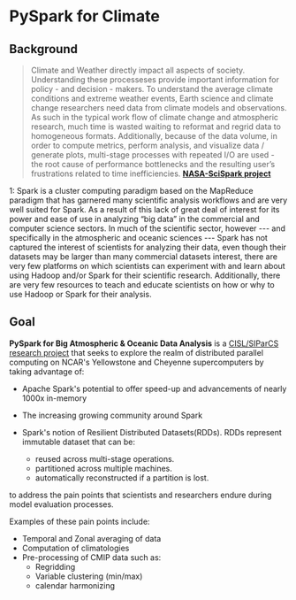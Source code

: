 # PySpark for Climate

## Background

> Climate and Weather directly impact all aspects of society. Understanding these processeses provide important information for policy - and decision - makers. To understand the average climate conditions and extreme weather events, Earth science and climate change researchers need data from climate models and observations. As such in the typical work flow of climate change and atmospheric research, much time is wasted waiting to reformat and regrid data to homogeneous formats. Additionally, because of the data volume, in order to compute metrics, perform analysis, and visualize data / generate plots, multi-stage processes with repeated I/O are used - the root cause of performance bottlenecks and the resulting user’s frustrations related to time inefficiencies.
**[NASA-SciSpark project](https://scispark.jpl.nasa.gov/about.html)**

<a name="footnote1">1</a>: Spark is a cluster computing paradigm based on the MapReduce paradigm that has garnered many scientific analysis workflows and are very well suited for Spark.  As a result of this lack of great deal of interest for its power and ease of use in analyzing “big data” in the commercial and computer science sectors.  In much of the scientific sector, however --- and specifically in the atmospheric and oceanic sciences --- Spark has not captured the interest of scientists for analyzing their data, even though their datasets may be larger than many commercial datasets interest, there are very few platforms on which scientists can experiment with and learn about using Hadoop and/or Spark for their scientific research.  Additionally, there are very few resources to teach and educate scientists on how or why to use Hadoop or Spark for their analysis.


## Goal

**PySpark for Big Atmospheric & Oceanic Data Analysis** is a [CISL/SIParCS research project](https://www2.cisl.ucar.edu/siparcs) that seeks to explore the realm of distributed parallel computing on NCAR's Yellowstone and Cheyenne supercomputers by taking advantage of: 

- Apache Spark's potential to offer speed-up and advancements of nearly 1000x in-memory

- The increasing growing community around Spark

- Spark's notion of Resilient Distributed Datasets(RDDs). RDDs represent immutable dataset that can be: 
  - reused across multi-stage operations.
  - partitioned across multiple machines.
  - automatically reconstructed if a partition is lost.

to address the pain points that scientists and researchers endure during model evaluation processes. 

Examples of these pain points include:

 - Temporal and Zonal averaging of data
 - Computation of climatologies
 - Pre-processing of CMIP data such as:
   - Regridding 
   - Variable clustering (min/max)
   - calendar harmonizing
